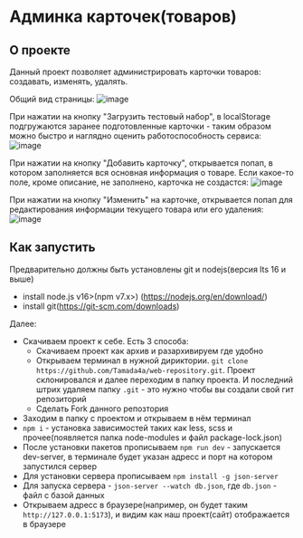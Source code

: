# Админка карточек(товаров)
## О проекте
Данный проект позволяет администрировать карточки товаров: создавать, изменять, удалять.

Общий вид страницы:
![image](https://github.com/Tamada4a/web-repository/assets/99251317/7cdec2ac-d53c-4e80-8f58-9a5cfae1cf23)

При нажатии на кнопку "Загрузить тестовый набор", в localStorage подгружаются заранее подготовленные карточки - таким образом можно быстро и наглядно оценить работоспособность сервиса:
![image](https://github.com/Tamada4a/web-repository/assets/99251317/fe10b1cb-f66d-4af1-9c32-78287310eaba)

При нажатии на кнопку "Добавить карточку", открывается попап, в котором заполняется вся основная информация о товаре. Если какое-то поле, кроме описание, не заполнено, карточка не создастся:
![image](https://github.com/Tamada4a/web-repository/assets/99251317/4ef45bd8-f229-48bf-bd00-b41197e55dee)

При нажатии на кнопку "Изменить" на карточке, открывается попап для редактирования информации текущего товара или его удаления:
![image](https://github.com/Tamada4a/web-repository/assets/99251317/7888ff8b-b9a6-403d-acb5-2fd1401fc694)

## Как запустить
Предварительно должны быть установлены git и nodejs(версия lts 16 и выше)
- install node.js v16>(npm v7.x>) (https://nodejs.org/en/download/)
- install git(https://git-scm.com/downloads)



Далее:
- Скачиваем проект к себе. Есть 3 способа:
  - Скачиваем проект как архив и разархивируем где удобно
  - Открываем терминал в нужной дириктории. `git clone https://github.com/Tamada4a/web-repository.git`. Проект склонировался и далее переходим в папку проекта. И последний штрих удаляем папку `.git` - это нужно чтобы вы создали свой гит репозиторий
  - Сделать Fork данного репозтория
- Заходим в папку с проектом и открываем в нём терминал
- `npm i` - установка зависимостей таких как less, scss и прочее(появляется папка node-modules и файл package-lock.json)
- После установки пакетов прописываем `npm run dev` - запускается dev-server, в терминале будет указан адресс и порт на котором запустился сервер
- Для установки сервера прописываем `npm install -g json-server`
- Для запуска сервера - `json-server --watch db.json`, где `db.json` - файл с базой данных
- Открываем адресс в браузере(например, он будет таким `http://127.0.0.1:5173`), и видим как наш проект(сайт) отображается в браузере
